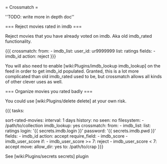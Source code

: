 = Crossmatch =

''TODO: write more in depth doc''

=== Reject movies rated in imdb ===

Reject movies that you have already voted on imdb. Aka old imdb_rated functionality.

{{{
crossmatch:
  from:
    - imdb_list:
        user_id: ur9999999
        list: ratings
  fields:
    - imdb_id
  action: reject
}}}

You will also need to enable [wiki:Plugins/imdb_lookup imdb_lookup] on the feed in order to get imdb_id populated. Granted, this is a lot more complicated than old imdb_rated used to be, but crossmatch allows all kinds of other clever uses as well.

=== Organize movies you rated badly ===

You could use [wiki:Plugins/delete delete] at your own risk.

{{{
tasks:

  sort-rated-movies:
    interval: 1 days
    history: no
    seen: no
    filesystem:
      - /path/to/collection
    imdb_lookup: yes
    crossmatch:
      from:
      - imdb_list:
          list: ratings
          login: '{{ secrets.imdb.login }}'
          password: '{{ secrets.imdb.pwd }}'
      fields:
        - imdb_id
      action: accept
    require_field:
      - imdb_score
      - imdb_user_score
    if:
      - imdb_user_score >= 7: reject
      - imdb_user_score < 7: accept
    move:
      allow_dir: yes
      to: /path/to/crap
}}}

See [wiki:Plugins/secrets secrets] plugin